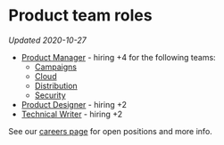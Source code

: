 # Product team roles

_Updated 2020-10-27_

- [Product Manager](product_manager.md) - hiring +4 for the following teams:
   - [Campaigns](../../engineering/campaigns/index.md)
   - [Cloud](../../engineering/cloud/index.md)
   - [Distribution](../../engineering/distribution/index.md)
   - [Security](../../engineering/security/index.md)
- [Product Designer](product_designer.md) - hiring +2
- [Technical Writer](technical_writer.md) - hiring +2

See our [careers page](../../../company/careers.md) for open positions and more info.

